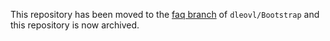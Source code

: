 This repository has been moved to the [faq branch](https://github.com/dleovl/Bootstrap/tree/faq) of `dleovl/Bootstrap` and this repository is now archived.
